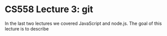 CS558 Lecture 3: git
====================
In the last two lectures we covered JavaScript and node.js.  The goal of this lecture is to describe 
